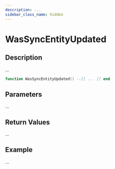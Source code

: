 ```yaml
---
description: ...
sidebar_class_name: hidden
---
```


# WasSyncEntityUpdated

## Description

...

```lua
function WasSyncEntityUpdated() --[[ ... ]] end
```

## Parameters

...

## Return Values

...

## Example

...

